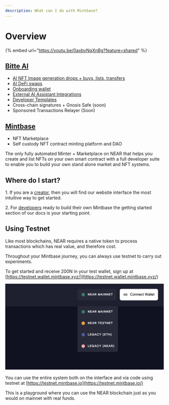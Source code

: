 ```yaml
---
description: What can I do with Mintbase?
---
```


# Overview

{% embed url="https://youtu.be/0axbvNqXnBg?feature=shared" %}

## [Bitte AI](https://www.bitte.ai/)

* [AI NFT Image generation drops + buys, lists, transfers](ai/getting-started.md)
* [AI DeFi swaps](ai/defi-swaps.md)
* [Onboarding wallet](wallet/overview.md)
* [External AI Assistant Integrations](ai/assistant-plugins.md)
* [Developer Templates](https://templates.bitte.ai/)
* Cross-chain signatures + Gnosis Safe (soon)
* Sponsored Transactions Relayer (Soon)

## [Mintbase](https://www.mintbase.xyz/)

* NFT Marketplace
* Self custody NFT contract minting platform and DAO

The only fully automated Minter + Marketplace on NEAR that helps you create and list NFTs on your own smart contract with a full developer suite to enable you to build your own stand alone market and NFT systems.

## Where do I start?

1\. If you are a [creator](creator/getting-started/), then you will find our website interface the most intuitive way to get started.

2\. For [developers](dev/getting-started/) ready to build their own Mintbase the getting started section of our docs is your starting point.

## Using Testnet

Like most blockchains, NEAR requires a native token to process transactions which has real value, and therefore cost.

Throughout your Mintbase journey, you can always use testnet to carry out experiments.

To get started and receive 200N in your test wallet, sign up at[ ](https://testnet.wallet.mintbase.xyz/)[https://testnet.wallet.mintbase.xyz/](https://testnet.wallet.mintbase.xyz/)

![Mintbase Testnet Selection](<.gitbook/assets/Screenshot 2022-04-12 at 14.53.37.png>)

You can use the entire system both on the interface and via code using testnet at [https://testnet.mintbase.io](https://testnet.mintbase.io/)

This is a playground where you can use the NEAR blockchain just as you would on mainnet with real funds.
